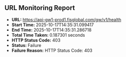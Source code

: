 ## URL Monitoring Report

- **URL:** https://api-gw1-prod1.fisglobal.com/gw/v1/health
- **Start Time:** 2025-10-17T14:35:31.099417
- **End Time:** 2025-10-17T14:35:31.286718
- **Total Time Taken:** 0.187301 seconds
- **HTTP Status Code:** 403
- **Status:** Failure
- **Failure Reason:** HTTP Status Code: 403
